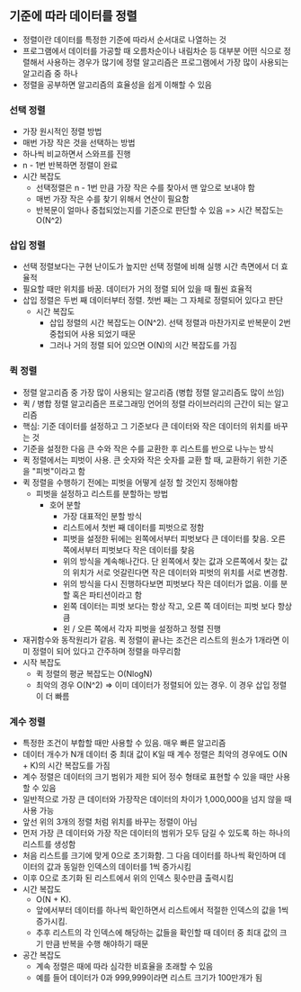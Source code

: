 ## 기준에 따라 데이터를 정렬
* 정렬이란 데이터를 특정한 기준에 따라서 순서대로 나열하는 것
* 프로그램에서 데이터를 가공할 때 오름차순이나 내림차순 등 대부분 어떤 식으로 정렬해서 사용하는 경우가 많기에 정렬 알고리즘은 프로그램에서 가장 많이 사용되는 알고리즘 중 하나
* 정렬을 공부하면 알고리즘의 효율성을 쉽게 이해할 수 있음

### 선택 정렬
* 가장 원시적인 정렬 방법
* 매번 가장 작은 것을 선택하는 방법
* 하나씩 비교하면서 스와프를 진행
* n - 1번 반복하면 정렬이 완료
* 시간 복잡도
    * 선택정렬은 n - 1번 만큼 가장 작은 수를 찾아서 맨 앞으로 보내야 함
    * 매번 가장 작은 수를 찾기 위해서 연산이 필요함
    * 반복문이 얼마나 중첩되었는지를 기준으로 판단할 수 있음 => 시간 복잡도는 O(N^2)

### 삽입 정렬
* 선택 정렬보다는 구현 난이도가 높지만 선택 정렬에 비해 실행 시간 측면에서 더 효율적
* 필요할 때만 위치를 바꿈. 데이터가 거의 정렬 되어 있을 때 훨씬 효율적
* 삽입 정렬은 두번 째 데이터부터 정렬. 첫번 째는 그 자체로 정렬되어 있다고 판단
    * 시간 복잡도
        * 삽입 정렬의 시간 복잡도는 O(N^2). 선택 정렬과 마찬가지로 반복문이 2번 중첩되어 사용 되었기 때문 
        * 그러나 거의 정렬 되어 있으면 O(N)의 시간 복잡도를 가짐

### 퀵 정렬
* 정렬 알고리즘 중 가장 많이 사용되는 알고리즘 (병합 정렬 알고리즘도 많이 쓰임)
* 퀵 / 병합 정렬 알고리즘은 프로그래밍 언어의 정렬 라이브러리의 근간이 되는 알고리즘
* 핵심: 기준 데이터를 설정하고 그 기준보다 큰 데이터와 작은 데이터의 위치를 바꾸는 것
* 기준을 설정한 다음 큰 수와 작은 수를 교환한 후 리스트를 반으로 나누는 방식
* 퀵 정렬에서는 피벗이 사용. 큰 숫자와 작은 숫자를 교환 할 때, 교환하기 위한 기준을 "피벗"이라고 함
* 퀵 정렬을 수행하기 전에는 피벗을 어떻게 설정 할 것인지 정해야함
    * 피벗을 설정하고 리스트를 분할하는 방법
        * 호어 분할
            * 가장 대표적인 분할 방식
            * 리스트에서 첫번 째 데이터를 피벗으로 정함
            * 피벗을 설정한 뒤에는 왼쪽에서부터 피벗보다 큰 데이터를 찾음. 오른쪽에서부터 피벗보다 작은 데이터를 찾음
            * 위의 방식을 계속해나간다. 단 왼쪽에서 찾는 값과 오른쪽에서 찾는 값의 위치가 서로 엇갈린다면 작은 데이터와 피벗의 위치를 서로 변경함.
            * 위의 방식을 다시 진행하다보면 피벗보다 작은 데이터가 없음. 이를 분할 혹은 파티션이라고 함
            * 왼쪽 데이터는 피벗 보다는 항상 작고, 오른 쪽 데이터는 피벗 보다 항상 큼
            * 왼 / 오른 쪽에서 각자 피벗을 설정하고 정렬 진행
* 재귀함수와 동작원리가 같음. 퀵 정렬이 끝나는 조건은 리스트의 원소가 1개라면 이미 정렬이 되어 있다고 간주하며 정렬을 마무리함
* 시작 복잡도
    * 퀵 정렬의 평균 복잡도는 O(NlogN)
    * 최악의 경우 O(N^2) => 이미 데이터가 정렬되어 있는 경우. 이 경우 삽입 정렬이 더 빠름 

### 계수 정렬
* 특정한 조건이 부합할 때만 사용할 수 있음. 매우 빠른 알고리즘
* 데이터 개수가 N개 데이터 중 최대 값이 K일 때 계수 정렬은 최악의 경우에도 O(N + K)의 시간 복잡도를 가짐
* 계수 정렬은 데이터의 크기 범위가 제한 되어 정수 형태로 표현할 수 있을 때만 사용할 수 있음
* 일반적으로 가장 큰 데이터와 가장작은 데이터의 차이가 1,000,000을 넘지 않을 때 사용 가능
* 앞선 위의 3개의 정렬 처럼 위치를 바꾸는 정렬이 아님
* 먼저 가장 큰 데이터와 가장 작은 데이터의 범위가 모두 담길 수 있도록 하는 하나의 리스트를 생성함
* 처음 리스트를 크기에 맞게 0으로 초기화함. 그 다음 데이터를 하나씩 확인하며 데이터의 값과 동일한 인덱스의 데이터를 1씩 증가시킴
* 이후 0으로 초기화 된 리스트에서 위의 인덱스 횟수만큼 출력시킴
* 시간 복잡도
    * O(N + K).
    * 앞에서부터 데이터를 하나씩 확인하면서 리스트에서 적절한 인덱스의 값을 1씩 증가시킴.
    * 추후 리스트의 각 인덱스에 해당하는 값들을 확인할 때 데이터 중 최대 값의 크기 만큼 반복을 수행 해야하기 때문 
* 공간 복잡도
    * 계속 정렬은 때에 따라 심각한 비효율을 초래할 수 있음
    * 예를 들어 데이터가 0과 999,999이라면 리스트 크기가 100만개가 됨